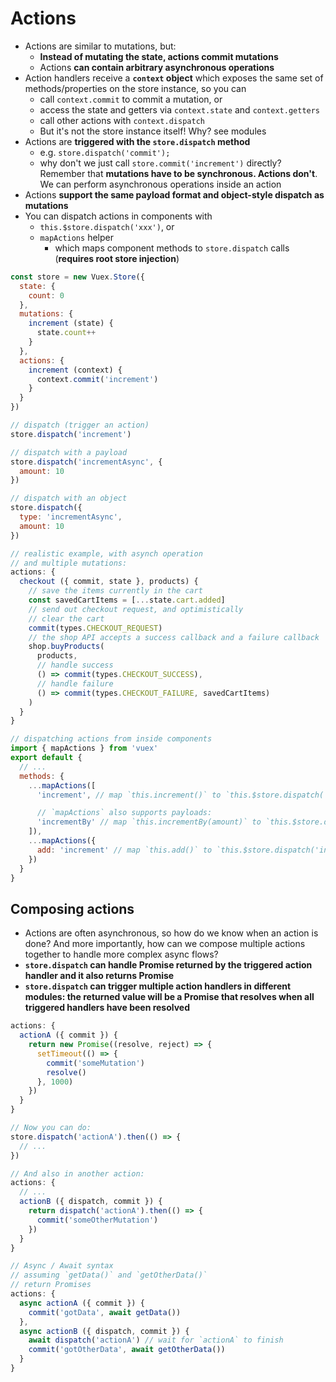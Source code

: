 # Actions

* Actions are similar to mutations, but:
  * __Instead of mutating the state, actions commit mutations__
  * Actions __can contain arbitrary asynchronous operations__
* Action handlers receive a __`context` object__ which exposes the same set of methods/properties on the store instance, so you can 
  * call `context.commit` to commit a mutation, or 
  * access the state and getters via `context.state` and `context.getters`
  * call other actions with `context.dispatch`
  * But it's not the store instance itself! Why? see modules
* Actions are __triggered with the `store.dispatch` method__
  * e.g. `store.dispatch('commit');`
  * why don't we just call `store.commit('increment')` directly? Remember that __mutations have to be synchronous. Actions don't__. We can perform asynchronous operations inside an action
* Actions __support the same payload format and object-style dispatch as mutations__
* You can dispatch actions in components with 
  * `this.$store.dispatch('xxx')`, or 
  * `mapActions` helper 
    * which maps component methods to `store.dispatch` calls (__requires root store injection__)

```js
const store = new Vuex.Store({
  state: {
    count: 0
  },
  mutations: {
    increment (state) {
      state.count++
    }
  },
  actions: {
    increment (context) {
      context.commit('increment')
    }
  }
})

// dispatch (trigger an action)
store.dispatch('increment')

// dispatch with a payload
store.dispatch('incrementAsync', {
  amount: 10
})

// dispatch with an object
store.dispatch({
  type: 'incrementAsync',
  amount: 10
})

// realistic example, with asynch operation
// and multiple mutations:
actions: {
  checkout ({ commit, state }, products) {
    // save the items currently in the cart
    const savedCartItems = [...state.cart.added]
    // send out checkout request, and optimistically
    // clear the cart
    commit(types.CHECKOUT_REQUEST)
    // the shop API accepts a success callback and a failure callback
    shop.buyProducts(
      products,
      // handle success
      () => commit(types.CHECKOUT_SUCCESS),
      // handle failure
      () => commit(types.CHECKOUT_FAILURE, savedCartItems)
    )
  }
}

// dispatching actions from inside components
import { mapActions } from 'vuex'
export default {
  // ...
  methods: {
    ...mapActions([
      'increment', // map `this.increment()` to `this.$store.dispatch('increment')`

      // `mapActions` also supports payloads:
      'incrementBy' // map `this.incrementBy(amount)` to `this.$store.dispatch('incrementBy', amount)`
    ]),
    ...mapActions({
      add: 'increment' // map `this.add()` to `this.$store.dispatch('increment')`
    })
  }
}
```

## Composing actions

* Actions are often asynchronous, so how do we know when an action is done? And more importantly, how can we compose multiple actions together to handle more complex async flows?
* __`store.dispatch` can handle Promise returned by the triggered action handler and it also returns Promise__
* __`store.dispatch` can trigger multiple action handlers in different modules: the returned value will be a Promise that resolves when all triggered handlers have been resolved__

```js
actions: {
  actionA ({ commit }) {
    return new Promise((resolve, reject) => {
      setTimeout(() => {
        commit('someMutation')
        resolve()
      }, 1000)
    })
  }
}

// Now you can do:
store.dispatch('actionA').then(() => {
  // ...
})

// And also in another action:
actions: {
  // ...
  actionB ({ dispatch, commit }) {
    return dispatch('actionA').then(() => {
      commit('someOtherMutation')
    })
  }
}

// Async / Await syntax
// assuming `getData()` and `getOtherData()`
// return Promises
actions: {
  async actionA ({ commit }) {
    commit('gotData', await getData())
  },
  async actionB ({ dispatch, commit }) {
    await dispatch('actionA') // wait for `actionA` to finish
    commit('gotOtherData', await getOtherData())
  }
}
```
